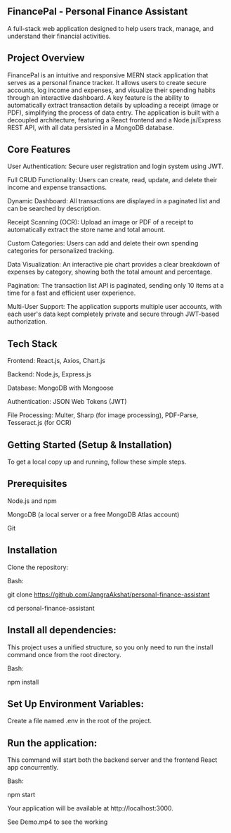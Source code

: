 ## FinancePal - Personal Finance Assistant

A full-stack web application designed to help users track, manage, and understand their financial activities.

## Project Overview

FinancePal is an intuitive and responsive MERN stack application that serves as a personal finance tracker. It allows users to create secure accounts, log income and expenses, and visualize their spending habits through an interactive dashboard. A key feature is the ability to automatically extract transaction details by uploading a receipt (image or PDF), simplifying the process of data entry. The application is built with a decoupled architecture, featuring a React frontend and a Node.js/Express REST API, with all data persisted in a MongoDB database.


## Core Features

User Authentication: Secure user registration and login system using JWT.

Full CRUD Functionality: Users can create, read, update, and delete their income and expense transactions.

Dynamic Dashboard: All transactions are displayed in a paginated list and can be searched by description.

Receipt Scanning (OCR): Upload an image or PDF of a receipt to automatically extract the store name and total amount.

Custom Categories: Users can add and delete their own spending categories for personalized tracking.

Data Visualization: An interactive pie chart provides a clear breakdown of expenses by category, showing both the total amount and percentage.

Pagination: The transaction list API is paginated, sending only 10 items at a time for a fast and efficient user experience.

Multi-User Support: The application supports multiple user accounts, with each user's data kept completely private and secure through JWT-based authorization.



## Tech Stack 

Frontend: React.js, Axios, Chart.js

Backend: Node.js, Express.js

Database: MongoDB with Mongoose

Authentication: JSON Web Tokens (JWT)

File Processing: Multer, Sharp (for image processing), PDF-Parse, Tesseract.js (for OCR)



## Getting Started (Setup & Installation)

To get a local copy up and running, follow these simple steps.



## Prerequisites

Node.js and npm

MongoDB (a local server or a free MongoDB Atlas account)

Git



## Installation

Clone the repository:

Bash:

git clone https://github.com/JangraAkshat/personal-finance-assistant

cd personal-finance-assistant



## Install all dependencies:

This project uses a unified structure, so you only need to run the install command once from the root directory.

Bash:

npm install



## Set Up Environment Variables:

Create a file named .env in the root of the project.




## Run the application:

This command will start both the backend server and the frontend React app concurrently.

Bash:

npm start


Your application will be available at http://localhost:3000.


See Demo.mp4 to see the working
